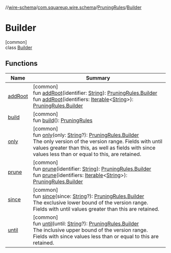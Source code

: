 //[wire-schema](../../../../index.md)/[com.squareup.wire.schema](../../index.md)/[PruningRules](../index.md)/[Builder](index.md)

# Builder

[common]\
class [Builder](index.md)

## Functions

| Name | Summary |
|---|---|
| [addRoot](add-root.md) | [common]<br>fun [addRoot](add-root.md)(identifier: [String](https://kotlinlang.org/api/latest/jvm/stdlib/kotlin/-string/index.html)): [PruningRules.Builder](index.md)<br>fun [addRoot](add-root.md)(identifiers: [Iterable](https://kotlinlang.org/api/latest/jvm/stdlib/kotlin.collections/-iterable/index.html)&lt;[String](https://kotlinlang.org/api/latest/jvm/stdlib/kotlin/-string/index.html)&gt;): [PruningRules.Builder](index.md) |
| [build](build.md) | [common]<br>fun [build](build.md)(): [PruningRules](../index.md) |
| [only](only.md) | [common]<br>fun [only](only.md)(only: [String](https://kotlinlang.org/api/latest/jvm/stdlib/kotlin/-string/index.html)?): [PruningRules.Builder](index.md)<br>The only version of the version range. Fields with until values greater than this, as well as fields with since values less than or equal to this, are retained. |
| [prune](prune.md) | [common]<br>fun [prune](prune.md)(identifier: [String](https://kotlinlang.org/api/latest/jvm/stdlib/kotlin/-string/index.html)): [PruningRules.Builder](index.md)<br>fun [prune](prune.md)(identifiers: [Iterable](https://kotlinlang.org/api/latest/jvm/stdlib/kotlin.collections/-iterable/index.html)&lt;[String](https://kotlinlang.org/api/latest/jvm/stdlib/kotlin/-string/index.html)&gt;): [PruningRules.Builder](index.md) |
| [since](since.md) | [common]<br>fun [since](since.md)(since: [String](https://kotlinlang.org/api/latest/jvm/stdlib/kotlin/-string/index.html)?): [PruningRules.Builder](index.md)<br>The exclusive lower bound of the version range. Fields with until values greater than this are retained. |
| [until](until.md) | [common]<br>fun [until](until.md)(until: [String](https://kotlinlang.org/api/latest/jvm/stdlib/kotlin/-string/index.html)?): [PruningRules.Builder](index.md)<br>The inclusive upper bound of the version range. Fields with since values less than or equal to this are retained. |
